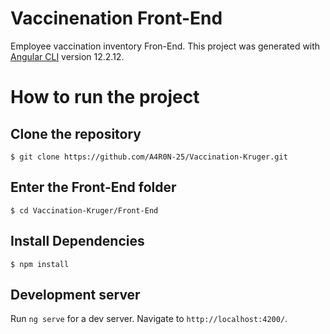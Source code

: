 # Vaccinenation Front-End
Employee vaccination inventory Fron-End.
This project was generated with [Angular CLI](https://github.com/angular/angular-cli) version 12.2.12.

# How to run the project
## Clone the repository
`$ git clone https://github.com/A4R0N-25/Vaccination-Kruger.git`

## Enter the Front-End folder
`$ cd Vaccination-Kruger/Front-End `

## Install Dependencies
`$ npm install`

## Development server
Run `ng serve` for a dev server. Navigate to `http://localhost:4200/`.